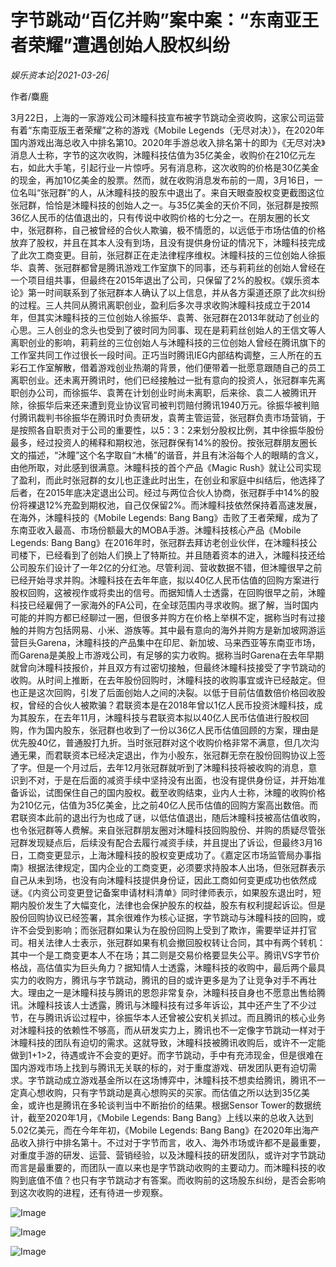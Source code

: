 # 字节跳动“百亿并购”案中案：“东南亚王者荣耀”遭遇创始人股权纠纷

*娱乐资本论|2021-03-26|*

作者/麋鹿

3月22日，上海的一家游戏公司沐瞳科技宣布被字节跳动全资收购，这家公司运营有着“东南亚版王者荣耀”之称的游戏《Mobile Legends（无尽对决）》，在2020年国内游戏出海总收入中排名第10。2020年手游总收入排名第十的即为《无尽对决》消息人士称，字节的这次收购，沐瞳科技估值为35亿美金，收购价在210亿元左右，如此大手笔，引起行业一片惊呼。另有消息称，这次收购的价格是30亿美金的现金，再加10亿美金的股票。然而，就在收购消息发布前的一周，3月16日，一位名叫“张冠群”的人，从沐瞳科技的股东中退出了。来自天眼查股权变更截图这位张冠群，恰恰是沐瞳科技的创始人之一。与35亿美金的天价不同，张冠群是按照36亿人民币的估值退出的，只有传说中收购价格的七分之一。在朋友圈的长文中，张冠群称，自己被曾经的合伙人欺骗，极不情愿的，以远低于市场估值的价格放弃了股权，并且在其本人没有到场，且没有提供身份证的情况下，沐瞳科技完成了此次工商变更。目前，张冠群正在走法律程序维权。沐瞳科技的三位创始人徐振华、袁菁、张冠群都曾是腾讯游戏工作室旗下的同事，还与莉莉丝的创始人曾经在一个项目组共事，但最终在2015年退出了公司，只保留了2%的股权。《娱乐资本论》第一时间联系到了张冠群本人确认了以上信息，并从各方渠道还原了此次纠纷的过程。三人共同从腾讯离职创业，盈利后多次寻求收购沐瞳科技成立于2014年，但其实沐瞳科技的三位创始人徐振华、袁菁、张冠群在2013年就动了创业的心思。三人创业的念头也受到了彼时同为同事、现在是莉莉丝创始人的王信文等人离职创业的影响，莉莉丝的三位创始人与沐瞳科技的三位创始人曾经在腾讯旗下的工作室共同工作过很长一段时间。正巧当时腾讯IEG内部结构调整，三人所在的五彩石工作室解散，借着游戏创业热潮的背景，他们便带着一批愿意跟随自己的员工离职创业。还未离开腾讯时，他们已经接触过一批有意向的投资人，张冠群率先离职创办公司，而徐振华、袁菁在计划创业时尚未离职，后来徐、袁二人被腾讯开除，徐振华后来还来遭到竞业协议官司被判罚赔付腾讯1940万元。徐振华被判赔付腾讯裁判书徐振华在腾讯时负责研发，袁菁主管运营，张冠群负责市场营销，于是按照各自职责对于公司的重要性，以5：3：2来划分股权比例，其中徐振华股份最多，经过投资人的稀释和期权池，张冠群保有14%的股份。按张冠群朋友圈长文的描述，“沐瞳”这个名字取自“木桶”的谐音，并且有沐浴每个人的眼睛的含义，由他所取，对此感到很满意。沐瞳科技的首个产品《Magic Rush》就让公司实现了盈利，而此时张冠群的女儿也正逢此时出生，在创业和家庭中纠结后，他选择了后者，在2015年底决定退出公司。经过与两位合伙人协商，张冠群手中14%的股份将裸退12%充盈到期权池，自己仅保留2%。而沐瞳科技依然保持着高速发展，在海外，沐瞳科技的《Mobile Legends: Bang Bang》击败了王者荣耀，成为了东南亚收入最高、市场份额最大的MOBA手游。沐瞳科技核心产品《Mobile Legends: Bang Bang》在2016年时，张冠群去拜访老创业伙伴，在沐瞳科技公司楼下，已经看到了创始人们换上了特斯拉。并且随着资本的进入，沐瞳科技还给公司股东们设计了一年2亿的分红池。尽管利润、营收数据不错，但沐瞳很早之前已经开始寻求并购。沐瞳科技在去年年底，拟以40亿人民币估值的回购方案进行股权回购，这被视作或将卖出的信号。而据知情人士透露，在回购很早之前，沐瞳科技已经雇佣了一家海外的FA公司，在全球范围内寻求收购。据了解，当时国内可能的并购方都已经聊过一圈，但很多并购方在价格上举棋不定，据称当时有过接触的并购方包括网易、小米、游族等。其中最有意向的海外并购方是新加坡网游运营巨头Garena，沐瞳科技的产品集中在印尼、新加坡、马来西亚等东南亚市场，而Garena是美股上市游戏公司，有足够的实力收购。据称当时Garena在去年早期就曾向沐瞳科技报价，并且双方有过密切接触，但最终沐瞳科技接受了字节跳动的收购。从时间上推断，在去年股份回购时，沐瞳科技的收购事宜或许已经敲定。但也正是这次回购，引发了后面创始人之间的决裂。以低于目前估值数倍价格回收股权，曾经的合伙人被欺骗？君联资本是在2018年曾以1亿人民币投资沐瞳科技，成为其股东，在去年11月，沐瞳科技与君联资本拟以40亿人民币估值进行股权回购，作为国内股东，张冠群也收到了一份以36亿人民币估值回顾的方案，理由是优先股40亿，普通股打九折。当时张冠群对这个收购价格非常不满意，但几次沟通无果，而君联资本已经决定退出，作为小股东，张冠群无奈在股份回购协议上签了字。但是一个月过后，去年12月张冠群就听到了沐瞳科技将被收购的消息，意识到不对，于是在后面的减资手续中坚持没有出面，也没有提供身份证，并开始准备诉讼，试图保住自己的国内股权。截至收购结束，业内人士称，沐瞳的收购价格为210亿元，估值为35亿美金，比之前40亿人民币估值的回购方案高出数倍。而君联资本此前的退出行为也成了谜，以低估值退出，随后沐瞳科技被高估值收购，也令张冠群等人费解。来自张冠群朋友圈对沐瞳科技回购股份、并购的质疑尽管张冠群发现疑点后，后续没有配合去履行减资手续，并且提出了诉讼，但最终3月16日，工商变更显示，上海沐瞳科技的股权变更成功了。《嘉定区市场监管局办事指南》根据法律规定，国内企业的工商变更，必须要求持股本人出场，但张冠群表示自己从未到场，也没有向沐瞳科技提供身份证，因此工商如何变更成功也依然成谜。《内资公司变更登记备案申请材料清单》同时律师表示，如果股东退出时，短期内股价发生了大幅变化，法律也会保护股东的权益，股东有权利提起诉讼。但是股份回购协议已经签署，其余很难作为核心证据，字节跳动与沐瞳科技的回购，或许不会受到影响；而张冠群如果认为在股份回购上受到了欺诈，需要举证并打官司。相关法律人士表示，张冠群如果有机会撤回股权转让合同，其中有两个转机：其中一个是工商变更本人不在场；其二则是交易价格要显失公平。腾讯VS字节价格战，高估值实为巨头角力？据知情人士透露，沐瞳科技的收购中，最后两个最具实力的收购方，腾讯与字节跳动，腾讯的目的或许更多是为了让竞争对手不再壮大。理由之一是沐瞳科技与腾讯的恩怨非常复杂，沐瞳科技自身也不愿意出售给腾讯。沐瞳科技该人士透露，腾讯与沐瞳科技有过多年诉讼，其中还产生了不少过节，在与腾讯诉讼过程中，徐振华本人还曾被公安机关抓过。而且腾讯的核心业务对沐瞳科技的依赖性不够高，而从研发实力上，腾讯也不一定像字节跳动一样对于沐瞳科技的团队有迫切的需求。这就导致，沐瞳科技被腾讯收购后，或许不一定能做到1+1>2，待遇或许不会变的更好。而字节跳动，手中有充沛现金，但是很难在国内游戏市场上找到与腾讯无关联的标的，对于重度游戏、研发团队更有迫切需求。字节跳动成立游戏基金所以在这场博弈中，沐瞳科技不想卖给腾讯，腾讯不一定真心想收购，只有字节跳动是真心想购买的买家。而估值之所以达到35亿美金，或许也是腾讯在多轮谈判当中不断抬价的结果。根据Sensor Tower的数据统计，截至2020年1月，《Mobile Legends: Bang Bang》上线以来的总收入达到5.02亿美元，而在今年年初，《Mobile Legends: Bang Bang》在2020年出海产品收入排行中排名第十。不过对于字节而言，收入、海外市场或许都不是最重要，对重度手游的研发、运营、营销经验，以及沐瞳科技的研发团队，或许对字节跳动而言是最重要的，而团队一直以来也是字节跳动收购的主要动力。而沐瞳科技的收购到底值不值？也只有字节跳动才有答案。而收购前的这场股东纠纷，是否会影响到这次收购的进程，还有待进一步观察。

![Image](https://mmbiz.qpic.cn/mmbiz_jpg/89KlkjcF9iak0D47CZY2ZWiazh10aZKTiar1p5TaEHpbo8EGSPtEPHHVcibeA35EKUnHzAh13nFyvBQQUyE4tObIIw/640?wx_fmt=jpeg&tp=webp&wxfrom=5&wx_lazy=1&wx_co=1)

![Image](https://mmbiz.qpic.cn/mmbiz_jpg/89KlkjcF9iak0D47CZY2ZWiazh10aZKTiarp7TfE8Co0QQicSlk1HKEB9Vic0OCibZUEFeBdiajNwPcIjed7QMJqf0fbw/640?wx_fmt=jpeg&tp=webp&wxfrom=5&wx_lazy=1&wx_co=1)

![Image](https://mmbiz.qpic.cn/mmbiz_png/jNZszpkibXx9yFHyPrIK0lXIIGT5Cn9ZiagBvDoRK6tls8ZulbyCribBgs6wPW5jQcTBfsicaR6ianaPlhy4icHiboMzA/640?wx_fmt=png&tp=webp&wxfrom=5&wx_lazy=1&wx_co=1)

